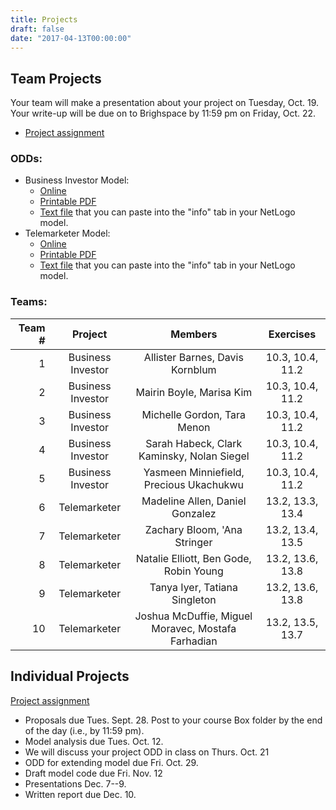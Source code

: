 ```yaml
---
title: Projects
draft: false
date: "2017-04-13T00:00:00"
---
```


## Team Projects

Your team will make a presentation about your project on Tuesday, Oct. 19. 
Your write-up will be due on to Brighspace by 11:59 pm on Friday, Oct. 22.

* [Project assignment](/assignment/TeamProjectAssignment.pdf)

### ODDs:

* Business Investor Model:
  * [Online](/projects/business_investor_odd)
  * [Printable PDF](/files/odd/business_investor_odd.pdf)
  * [Text file](/files/odd/business_investor_odd.md) that you can paste into 
    the "info" tab in your NetLogo model.
* Telemarketer Model:
  * [Online](/projects/telemarketer_odd)
  * [Printable PDF](/files/odd/telemarketer_odd.pdf)
  * [Text file](/files/odd/telemarketer_odd.md) that you can paste into the 
    "info" tab in your NetLogo model.

### Teams:

| Team # |       Project      |                     Members                 |      Exercises     |
|-------:|:------------------:|:-------------------------------------------:|:------------------:|
|   1    |  Business Investor |   Allister Barnes, Davis Kornblum           |   10.3, 10.4, 11.2 |
|   2    |  Business Investor |   Mairin Boyle, Marisa Kim                  |   10.3, 10.4, 11.2 |
|   3    |  Business Investor |   Michelle Gordon, Tara Menon               |   10.3, 10.4, 11.2 |
|   4    |  Business Investor | Sarah Habeck, Clark Kaminsky, Nolan Siegel  |   10.3, 10.4, 11.2 |
|   5    |  Business Investor |   Yasmeen Minniefield, Precious Ukachukwu   |   10.3, 10.4, 11.2 |
|   6    |  Telemarketer      |   Madeline Allen, Daniel Gonzalez           |   13.2, 13.3, 13.4 |
|   7    |  Telemarketer      |   Zachary Bloom, 'Ana Stringer              |   13.2, 13.4, 13.5 |
|   8    |  Telemarketer      |   Natalie Elliott, Ben Gode, Robin Young    |   13.2, 13.6, 13.8 |
|   9    |  Telemarketer      |   Tanya Iyer, Tatiana Singleton             |   13.2, 13.6, 13.8 |
|  10    |  Telemarketer      | Joshua McDuffie, Miguel Moravec, Mostafa Farhadian  | 13.2, 13.5, 13.7 |

## Individual Projects

[Project assignment](/assignment/ResearchProjectAssignment.pdf)

* Proposals due Tues. Sept. 28. Post to your course Box folder by the end of 
  the day (i.e., by 11:59 pm).
* Model analysis due Tues. Oct. 12.
* We will discuss your project ODD in class on Thurs. Oct. 21
* ODD for extending model due Fri. Oct. 29.
* Draft model code due Fri. Nov. 12
* Presentations Dec. 7--9.
* Written report due Dec. 10.
